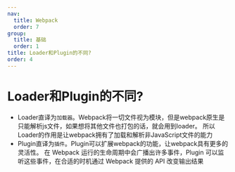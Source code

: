 ```yaml
---
nav:
  title: Webpack
  order: 7
group:
  title: 基础
  order: 1
title: Loader和Plugin的不同?
order: 4
---
```


# Loader和Plugin的不同?

- Loader直译为`加载器`。Webpack将一切文件视为模块，但是webpack原生是只能解析js文件，如果想将其他文件也打包的话，就会用到loader。 所以Loader的作用是让webpack拥有了加载和解析非JavaScript文件的能力
- Plugin直译为`插件`。Plugin可以扩展webpack的功能，让webpack具有更多的灵活性。 在 Webpack 运行的生命周期中会广播出许多事件，Plugin 可以监听这些事件，在合适的时机通过 Webpack 提供的 API 改变输出结果
